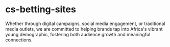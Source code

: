 # cs-betting-sites
Whether through digital campaigns, social media engagement, or traditional media outlets, we are committed to helping brands tap into Africa's vibrant young demographic, fostering both audience growth and meaningful connections.
